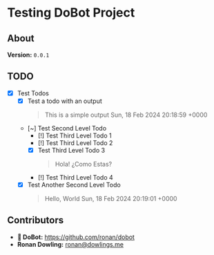 # Testing DoBot Project

## About

**Version:** `0.0.1`

## TODO

- [x] Test Todos
  - [x] Test a todo with an output
    > This is a simple output Sun, 18 Feb 2024 20:18:59 +0000
  - [~] Test Second Level Todo
    - [!] Test Third Level Todo 1
    - [!] Test Third Level Todo 2
    - [x] Test Third Level Todo 3
      > Hola!
      > ¿Como Estas?
    - [!] Test Third Level Todo 4
  - [x] Test Another Second Level Todo
    > Hello, World Sun, 18 Feb 2024 20:19:01 +0000

## Contributors

- **🤖 DoBot:** <https://github.com/ronan/dobot>
- **Ronan Dowling:** <ronan@dowlings.me>
